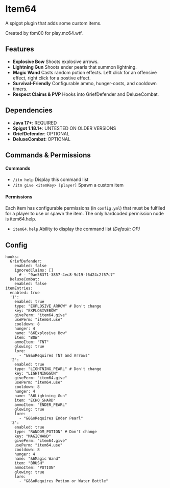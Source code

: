 # Item64
A spigot plugin that adds some custom items.

Created by tbm00 for play.mc64.wtf.

## Features
- **Explosive Bow** Shoots explosive arrows.
- **Lightning Gun** Shoots ender pearls that summon lightning.
- **Magic Wand** Casts random potion effects. Left click for an offensive effect, right click for a postive effect.
- **Survival-Friendly** Configurable ammo, hunger-costs, and cooldown timers.
- **Respect Claims & PVP** Hooks into GriefDefender and DeluxeCombat.

## Dependencies
- **Java 17+**: REQUIRED
- **Spigot 1.18.1+**: UNTESTED ON OLDER VERSIONS
- **GriefDefender**: OPTIONAL
- **DeluxeCombat**: OPTIONAL

## Commands & Permissions
#### Commands
- `/itm help` Display this command list
- `/itm give <itemKey> [player]` Spawn a custom item
#### Permissions
Each item has configurable permissions (in `config.yml`) that must be fulfiled for a player to use or spawn the item. The only hardcoded permission node is item64.help.
- `item64.help` Ability to display the command list *(Default: OP)*


## Config
```
hooks:
  GriefDefender:
    enabled: false
    ignoredClaims: []
      # - "9ae58371-3857-4ec8-9d19-f6d24c2f57c7"
  DeluxeCombat:
    enabled: false
itemEntries:
  enabled: true
  '1':
    enabled: true
    type: "EXPLOSIVE_ARROW" # Don't change
    key: "EXPLOSIVEBOW"
    givePerm: "item64.give"
    usePerm: "item64.use"
    cooldown: 8
    hunger: 4
    name: "&6Explosive Bow"
    item: "BOW"
    ammoItem: "TNT"
    glowing: true
    lore:
      - "&8&oRequires TNT and Arrows"
  '2':
    enabled: true
    type: "LIGHTNING_PEARL" # Don't change
    key: "LIGHTNINGGUN"
    givePerm: "item64.give"
    usePerm: "item64.use"
    cooldown: 8
    hunger: 4
    name: "&6Lightning Gun"
    item: "ECHO_SHARD"
    ammoItem: "ENDER_PEARL"
    glowing: true
    lore:
      - "&8&oRequires Ender Pearl"
  '3':
    enabled: true
    type: "RANDOM_POTION" # Don't change
    key: "MAGICWAND"
    givePerm: "item64.give"
    usePerm: "item64.use"
    cooldown: 8
    hunger: 4
    name: "&6Magic Wand"
    item: "BRUSH"
    ammoItem: "POTION"
    glowing: true
    lore:
      - "&8&oRequires Potion or Water Bottle"
```
